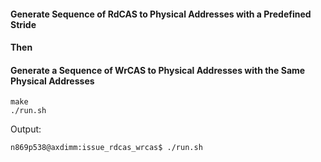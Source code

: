 #### Generate Sequence of RdCAS to Physical Addresses with a Predefined Stride
#### Then
#### Generate a Sequence of WrCAS to Physical Addresses with the Same Physical Addresses

```
make
./run.sh
```

Output:
```
n869p538@axdimm:issue_rdcas_wrcas$ ./run.sh 
```